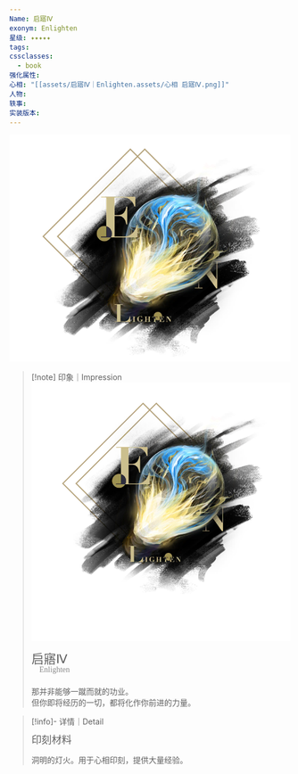 ```yaml
---
Name: 启寤Ⅳ
exonym: Enlighten
星级: ✦✦✦✦✦
tags: 
cssclasses:
  - book
强化属性: 
心相: "[[assets/启寤Ⅳ｜Enlighten.assets/心相 启寤Ⅳ.png]]"
人物: 
轶事: 
实装版本:
---
```

![cover](assets/启寤Ⅳ｜Enlighten.assets/心相%20启寤Ⅳ.png)

> [!note] 印象｜Impression
> ![心相 启寤Ⅳ 1|inlL|300](assets/启寤Ⅳ｜Enlighten.assets/心相%20启寤Ⅳ%201.png)
> <p style="font-family: '家族宋', sans-serif; font-size: 22px; line-height: 0.75; text-indent: 0;">启寤Ⅳ<br><span style="font-family: serif; font-size: 14px; color: #888888;">　Enlighten</span></p>
> 
> 那并非能够一蹴而就的功业。  
> 但你即将经历的一切，都将化作你前进的力量。

> [!info]- 详情｜Detail
> <p style="font-family: '家族宋', sans-serif; font-size: 18px; line-height: 0.75; text-indent: 0;">印刻材料</p>
> 
> 洞明的灯火。用于心相印刻，提供大量经验。

